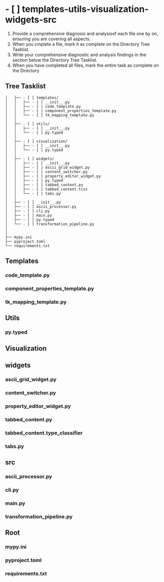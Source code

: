 # - [ ] templates-utils-visualization-widgets-src

1. Provide a comprehensive diagnosis and analysisof each file one by on, ensuring you are covering all aspects.
2. When you cmplete a file, mark it as complete on the Directory Tree Tasklist.
3. Write your comprehensive diagnostic and analysis findings in the section below the Directory Tree Tasklist.
4. When you have completed all files, mark the entire task as complete on the Directory

## Tree Tasklist

```
│   ├── - [ ] templates/
│   │   ├── - [ ] __init__.py
│   │   ├── - [ ] code_template.py
│   │   ├── - [ ] component_properties_template.py
│   │   └── - [ ] tk_mapping_template.py
│   │
│   ├── - [ ] utils/
│   │   ├── - [ ] __init__.py
│   │   └── - [ ] py.typed
│   │
│   ├── - [ ] visualization/
│   │   ├── - [ ] __init__.py
│   │   └── - [ ] py.typed
│   │
│   ├── - [ ] widgets/
│   │   ├── - [ ] __init__.py
│   │   ├── - [ ] ascii_grid_widget.py
│   │   ├── - [ ] content_switcher.py
│   │   ├── - [ ] property_editor_widget.py
│   │   ├── - [ ] py.typed
│   │   ├── - [ ] tabbed_content.py
│   │   ├── - [ ] tabbed_content.tcss
│   │   └── - [ ] tabs.py
│   │
│   ├── - [ ] __init__.py
│   ├── - [ ] ascii_processor.py
│   ├── - [ ] cli.py
│   ├── - [ ] main.py
│   ├── - [ ] py.typed
│   └── - [ ] transformation_pipeline.py
│
│
├── mypy.ini
├── pyproject.toml
└── requirements.txt
```

## Templates

### code_template.py

### component_properties_template.py

### tk_mapping_template.py

## Utils

### py.typed

## Visualization

## widgets

### ascii_grid_widget.py

### content_switcher.py

### property_editor_widget.py

### tabbed_content.py

### tabbed_content.type_classifier

### tabs.py

## src

### ascii_processor.py

### cli.py

### main.py

### transformation_pipeline.py

## Root

### mypy.ini

### pyproject.toml

### requirements.txt
